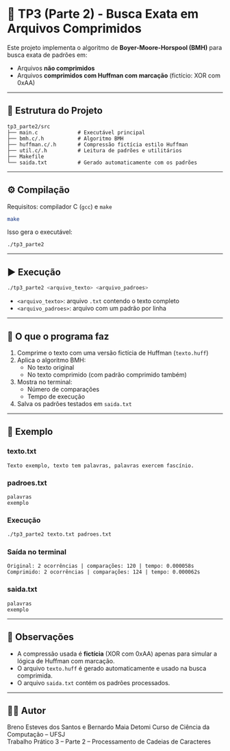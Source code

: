 # 🧩 TP3 (Parte 2) - Busca Exata em Arquivos Comprimidos

Este projeto implementa o algoritmo de **Boyer-Moore-Horspool (BMH)** para busca exata de padrões em:

- Arquivos **não comprimidos**
- Arquivos **comprimidos com Huffman com marcação** (fictício: XOR com 0xAA)

---

## 📂 Estrutura do Projeto

```
tp3_parte2/src
├── main.c             # Executável principal
├── bmh.c/.h           # Algoritmo BMH
├── huffman.c/.h       # Compressão fictícia estilo Huffman
├── util.c/.h          # Leitura de padrões e utilitários
├── Makefile
└── saida.txt          # Gerado automaticamente com os padrões
```

---

## ⚙️ Compilação

Requisitos: compilador C (`gcc`) e `make`

```bash
make
```

Isso gera o executável:

```
./tp3_parte2
```

---

## ▶️ Execução

```bash
./tp3_parte2 <arquivo_texto> <arquivo_padroes>
```

- `<arquivo_texto>`: arquivo `.txt` contendo o texto completo
- `<arquivo_padroes>`: arquivo com um padrão por linha

---

## 🧪 O que o programa faz

1. Comprime o texto com uma versão fictícia de Huffman (`texto.huff`)
2. Aplica o algoritmo BMH:
   - No texto original
   - No texto comprimido (com padrão comprimido também)
3. Mostra no terminal:
   - Número de comparações
   - Tempo de execução
4. Salva os padrões testados em `saida.txt`

---

## 📄 Exemplo

### texto.txt
```
Texto exemplo, texto tem palavras, palavras exercem fascínio.
```

### padroes.txt
```
palavras
exemplo
```

### Execução
```bash
./tp3_parte2 texto.txt padroes.txt
```

### Saída no terminal
```
Original: 2 ocorrências | comparações: 120 | tempo: 0.000058s
Comprimido: 2 ocorrências | comparações: 124 | tempo: 0.000062s
```

### saida.txt
```
palavras
exemplo
```

---

## 📌 Observações

- A compressão usada é **fictícia** (XOR com 0xAA) apenas para simular a lógica de Huffman com marcação.
- O arquivo `texto.huff` é gerado automaticamente e usado na busca comprimida.
- O arquivo `saida.txt` contém os padrões processados.

---

## 👨‍💻 Autor

Breno Esteves dos Santos e Bernardo Maia Detomi 
Curso de Ciência da Computação – UFSJ  
Trabalho Prático 3 – Parte 2 – Processamento de Cadeias de Caracteres
